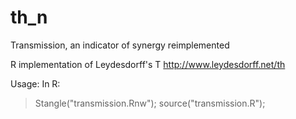 th_n
====

Transmission, an indicator of synergy reimplemented

R implementation of Leydesdorff's T http://www.leydesdorff.net/th

Usage:
In R:
> Stangle("transmission.Rnw");
> source("transmission.R");
>
